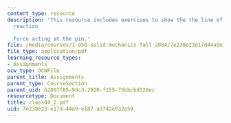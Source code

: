 ```yaml
---
content_type: resource
description: 'This resource includes exercises to show the the line of action of the
  reaction

  force acting at the pin.'
file: /media/courses/1-050-solid-mechanics-fall-2004/7e238e23e17d44a9e187a3742e032e59_class04_2.pdf
file_type: application/pdf
learning_resource_types:
- Assignments
ocw_type: OCWFile
parent_title: Assignments
parent_type: CourseSection
parent_uid: b2807f85-9dc3-2920-f155-75bbcbd328ec
resourcetype: Document
title: class04_2.pdf
uid: 7e238e23-e17d-44a9-e187-a3742e032e59
---
```

